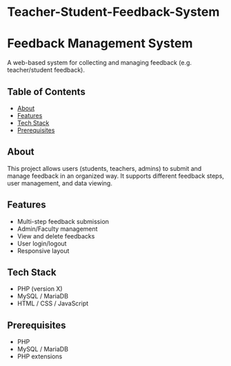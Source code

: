 # Teacher-Student-Feedback-System
# Feedback Management System

A web-based system for collecting and managing feedback (e.g. teacher/student feedback).  

## Table of Contents

- [About](#about)  
- [Features](#features)  
- [Tech Stack](#tech-stack)  
- [Prerequisites](#prerequisites) 

## About

This project allows users (students, teachers, admins) to submit and manage feedback in an organized way. It supports different feedback steps, user management, and data viewing.  

## Features

- Multi-step feedback submission  
- Admin/Faculty management  
- View and delete feedbacks  
- User login/logout  
- Responsive layout  

## Tech Stack

- PHP (version X)  
- MySQL / MariaDB  
- HTML / CSS / JavaScript  


## Prerequisites

- PHP   
- MySQL / MariaDB  
- PHP extensions

